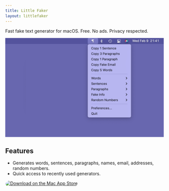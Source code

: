 ```yaml
---
title: Little Faker
layout: littlefaker
---
```


Fast fake text generator for macOS. Free. No ads. Privacy respected.

<img alt="Screenshot of Little Faker" src="screenshot.png" style="max-width: 100%">

## Features

- Generates words, sentences, paragraphs, names, email, addresses, random numbers.
- Quick access to recently used generators.

<a href="https://apps.apple.com/us/app/little-faker/id1609309817?mt=12&amp;itsct=apps_box_badge&amp;itscg=30200" style="display: inline-block; overflow: hidden; border-top-left-radius: 13px; border-top-right-radius: 13px; border-bottom-right-radius: 13px; border-bottom-left-radius: 13px; width: 250px; height: 83px;"><img src="https://tools.applemediaservices.com/api/badges/download-on-the-mac-app-store/black/en-us?size=250x83&amp;releaseDate=1294876800&h=fcac83a20b6f82ca11c44246af8b8afe" alt="Download on the Mac App Store" style="border-top-left-radius: 13px; border-top-right-radius: 13px; border-bottom-right-radius: 13px; border-bottom-left-radius: 13px; width: 250px; height: 83px;"></a>
